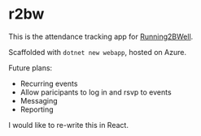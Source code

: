 # r2bw

This is the attendance tracking app for [Running2BWell](https://www.running2bwell.org/).

Scaffolded with `dotnet new webapp`, hosted on Azure.  

Future plans:

- Recurring events
- Allow paricipants to log in and rsvp to events
- Messaging
- Reporting

I would like to re-write this in React.
